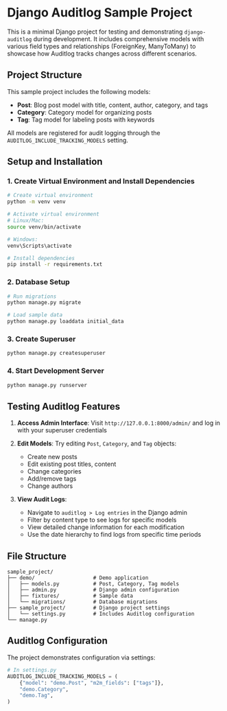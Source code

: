 # Django Auditlog Sample Project

This is a minimal Django project for testing and demonstrating `django-auditlog` during development.
It includes comprehensive models with various field types and relationships (ForeignKey, ManyToMany) 
to showcase how Auditlog tracks changes across different scenarios.

## Project Structure

This sample project includes the following models:

- **Post**: Blog post model with title, content, author, category, and tags
- **Category**: Category model for organizing posts
- **Tag**: Tag model for labeling posts with keywords

All models are registered for audit logging through the `AUDITLOG_INCLUDE_TRACKING_MODELS` setting.

## Setup and Installation

### 1. Create Virtual Environment and Install Dependencies

```bash
# Create virtual environment
python -m venv venv

# Activate virtual environment
# Linux/Mac:
source venv/bin/activate

# Windows:
venv\Scripts\activate

# Install dependencies
pip install -r requirements.txt
```

### 2. Database Setup

```bash
# Run migrations
python manage.py migrate

# Load sample data
python manage.py loaddata initial_data
```

### 3. Create Superuser

```bash
python manage.py createsuperuser
```

### 4. Start Development Server

```bash
python manage.py runserver
```

## Testing Auditlog Features

1. **Access Admin Interface**: Visit `http://127.0.0.1:8000/admin/` and log in with your superuser credentials

2. **Edit Models**: Try editing `Post`, `Category`, and `Tag` objects:
   - Create new posts
   - Edit existing post titles, content
   - Change categories
   - Add/remove tags
   - Change authors

3. **View Audit Logs**: 
   - Navigate to `auditlog > Log entries` in the Django admin
   - Filter by content type to see logs for specific models
   - View detailed change information for each modification
   - Use the date hierarchy to find logs from specific time periods

## File Structure

```
sample_project/
├── demo/                   # Demo application
│   ├── models.py           # Post, Category, Tag models
│   ├── admin.py            # Django admin configuration
│   ├── fixtures/           # Sample data
│   └── migrations/         # Database migrations
├── sample_project/         # Django project settings
│   └── settings.py         # Includes Auditlog configuration
└── manage.py
```

## Auditlog Configuration

The project demonstrates configuration via settings:

```python
# In settings.py
AUDITLOG_INCLUDE_TRACKING_MODELS = (
    {"model": "demo.Post", "m2m_fields": ["tags"]},
    "demo.Category",
    "demo.Tag",
)
```
